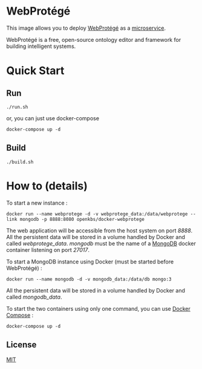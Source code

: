 # WebProtégé

This image allows you to deploy [WebProtégé][webprotege] as a [microservice][microservice].

WebProtégé is a free, open-source ontology editor and framework for building intelligent systems.

# Quick Start

## Run
```
./run.sh
```
or, you can just use docker-compose
```
docker-compose up -d
```

## Build
```
./build.sh
```

# How to (details)

To start a new instance :

    docker run --name webprotege -d -v webprotege_data:/data/webprotege --link mongodb -p 8888:8080 openkbs/docker-webprotege

The web application will be accessible from the host system on port *8888*. All the persistent data will be stored in a volume handled by Docker and called *webprotege_data*. *mongodb* must be the name of a [MongoDB][mongodb] docker container listening on port *27017*.

To start a MongoDB instance using Docker (must be started before WebProtégé) :

    docker run --name mongodb -d -v mongodb_data:/data/db mongo:3

All the persistent data will be stored in a volume handled by Docker and called *mongodb_data*.

To start the two containers using only one command, you can use [Docker Compose][docker-compose] :

    docker-compose up -d

## License

[MIT][license]

 [webprotege]: http://protege.stanford.edu/
 [microservice]: https://en.wikipedia.org/wiki/Microservices
 [mongodb]: https://www.mongodb.com/
 [docker-compose]: https://www.docker.com/products/docker-compose
 [license]: http://opensource.org/licenses/MIT
